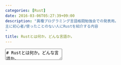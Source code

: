 ```yaml
---
categories: [Rust]
date: 2016-03-06T05:27:39+09:00
description: "異種プログラミング言語格闘勉強会での発表用。
主に初心者/使ったことのない人にRustを紹介する内容
"
title: Rustとは何か。どんな言語か。
---
```


<textarea data-markdown
    data-separator="\n===\n"
    data-vertical="\n---\n"
    data-notes="^Note:">
# Rustとは何か。どんな言語か。
----------------------
[異種プログラミング言語格闘勉強会](http://kbkz.connpass.com/event/26677/)  
2016-03-20


<!-- .slide: class="center" -->
===
# About Me
---------
![κeenのアイコン](/images/icon.png) <!-- .element: style="position:absolute;right:0;z-index:-1" -->

 + κeen
 + [@blackenedgold](https://twitter.com/blackenedgold)
 + Github: [KeenS](https://github.com/KeenS)
 + サイバーエージェントのエンジニア
 + Lisp, ML, Rust, Shell Scriptあたりを書きます

===
# Rustって?
----------

* システムプログラミング言語
* だけど函数型言語から影響を受けた
* 安全かつ高速
* ゼロコスト抽象化

===
## システムプログラミング言語
---------------------------

* スレッドはネイティブ、Cとの相互呼び出し、小さなバイナリサイズ
* ゲームエンジンとか作れる([piston](https://github.com/PistonDevelopers/piston))
* レンダリングエンジンとか作れる([Servo](https://github.com/servo/servo))
* Lチカとか出来る
* OSとか作れる([Redox](https://github.com/redox-os/redox))

===
## 函数型言語的からの影響
-----------------------

最近ではめずらしくなくなった


* デフォルトイミュータブル
* 代数的データ型
* コンビネータ
* トレイト (型クラス)

===
## 安全かつ高速
--------------

* データ競合が起きない
  + 所有権システム
  + だいたいコンパイル時Read Writeロック
  + Read only参照複数 or Write可能参照1つ
* LLVMベースの強力な最適化
* スレッド周辺のAPIが揃ってる

===
## ゼロコスト抽象化
------------------
省略

* [Rustのゼロコスト抽象化 | κeenのHappy Hacκing Blog](http://keens.github.io/blog/2016/03/01/rustnozerokosutochuushouka/)

===
# Rustの誤解
-----------

* 安定してないって聞いたよ
* 函数型言語ってホント?
* GCがなくて大丈夫?
* 継承がなくて大丈夫?

===
## 安定してないって聞いたよ

* 1.0以前の話
* 1.0(2015-05以降)はAPIの変更がルール化された
* 新規APIのstablizeはあれどdeprecateはまれ

===
## 函数型言語ってホント?

* 函数型言語の機能をつまみぐいしてるだけ
* 標準ライブラリとかはバリバリ手続的
* Lispよりも函数型言語っぽくない。
* とはいえ抽象力は高いのでそこまで煩雑にはならない

===
## GCがなくて大丈夫?

* GCはなくてもメモリ管理は自動でする
* コンパイル時にメモリ管理
  + コンパイラが必要なところにmalloc/freeを挟むイメージ
* むしろメモリ以外(fd、ロックなど)も自動管理
  + GCがある言語よりリソース管理の自動化が徹底してる
* [リージョンについて | κeenのHappy Hacκing Blog](http://keens.github.io/blog/2015/12/09/ri_jonnitsuite/)

===
## 継承がなくて大丈夫?

* むしろ継承必要？インターフェースだけでよくない？
* Rustはデータ型とメソッドを分離するので継承のメリットそんなにない
  + トレイトが強力ともいう
* 逆にサブタイプ関係による複雑さの上昇のデメリットが多い
  + 3回以上継承してるの全部把握出来るの？
* ジェネリクスとかはあるよ

===
# Rustをとりまく環境
-------------------

* racer/rustfmt
* Cargo
* crates.io
* [Rust Playground](https://play.rust-lang.org/)
* The Rust Programming Language


===
# racer/rustfmt
---------------

* racerがコーディング支援ツール
  + 補完
  + 定義元ジャンプ
  + 型情報
  + 各種エディタプラグインあり
* rustfmtがコードフォーマッタ
  + エディタプラグインあり
  + ビルドツール連携あり

===
# Cargo
-------

* Rustのビルドツール兼パッケージマネージャ
* これだけ覚えとけば困らない

===
# crates.io
-----------

* Rustパッケージのセントラルレポジトリ
* 必ずビルドが通るような工夫
  + cargo yank
  + 同じライブラリの違うバージョンがいても大丈夫
* Cargoとの連携
* Cargoからpublishも可能

===
# [Rust Playground](https://play.rust-lang.org/)
---------------------------------------

* webからRustを試せる
* とりあえず試すと色々分かる
  + 所有権難しいとか

===
# [The Rust Programming Language](https://doc.rust-lang.org/book/)
------------------------------

* Rustの入門用ドキュメント
* とりあえずこれ読めば始められる
* [和訳版](https://rust-lang-ja.github.io/the-rust-programming-language-ja/1.6/book/)もある
  + [GitHub](https://github.com/rust-lang-ja/the-rust-programming-language-ja)で作業中
  + これの宣伝しに来ただけ
* 1.6ほぼ終わり、1.7はまだ

===
# ライブラリ紹介
----------------
## MIO

* [mio](https://github.com/carllerche/mio)
* 低レベルな非同期IOライブラリ
  + libuvやlibev2相当
  + イベントスレッドではなくイベントループ
* これを純Rustで実装
* つまり(比較的)高水準なAPIで使える
* 色んなライブラリの下地になっている

===
# ライブラリ紹介
----------------
## diesel

* [diesel](https://github.com/sgrif/diesel)
* ORM & クエリビルダ
  + mioとはうってかわって高水準なライブラリ
* `infer_schema!(dotenv!("DATABASE_URL"));` でコンパイル時に
  + DBにアクセスしてスキーマ情報抜いて
  + コード生成
* モデルもCRUDでちゃんと使い分けている

===
# 所有権難しい
--------------
下記のコードは動かない。

``` rust
fn main(){
    let hello = "Hello, ".to_owned();
    let world = "World!";
    let hello_world =  hello + world;
    println!("{}", hello);
    println!("{}", world);
    println!("{}", hello_world);
}

```


===
# まとめ
--------

* Rustはシステムプログラミング言語だよ
* 面白い機能いっぱいあるよ
* もう「安定待ち」じゃないよ
* Try it now!



</textarea>
